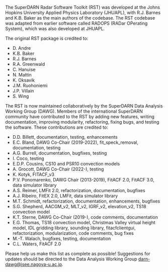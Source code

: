 The SuperDARN Radar Software Toolkit (RST) was developed at the Johns Hopkins University Applied Physics Laboratory (JHUAPL), with R.J. Barnes and K.B. Baker as the main authors of the codebase. The RST codebase was adapted from earlier software called RADOPS (RADar OPerating System), which was also developed at JHUAPL.

The original RST package is credited to:

- D. Andre
- K.B. Baker
- R.J. Barnes
- R.A. Greenwald
- C. Hanuise
- N. Mattin
- K. Oksavik
- J.M. Ruohoniemi
- J.P. Villain
- S. Wing

The RST is now maintained collaboratively by the SuperDARN Data Analysis Working Group (DAWG). Members of the international SuperDARN community have contributed to the RST by adding new features, writing documentation, improving modularity, refactoring, fixing bugs, and testing the software. These contributions are credited to:

- D.D. Billett, documentation, testing, enhancements
- E.C. Bland, DAWG Co-Chair (2019-2022), fit_speck_removal, documentation, testing
- A.G. Burrell, documentation, bugfixes, testing
- I. Coco, testing
- E.D.P. Cousins, CS10 and PSR10 convection models
- A. Grocott, DAWG Co-Chair (2022-), testing
- K. Kotyk, FITACF_v3
- P.V. Ponomarenko, DAWG Chair (2013-2019), FitACF 2.0, FitACF 3.0, data simulator library
- A.S. Reimer, LMFit 2.0, refactorization, documentation, bugfixes
- A.J. Ribeiro, FitEX 2.0, LMFit, data simulator library
- M.T. Schmidt, refactorization, documentation, enhancements, bugfixes
- S.G. Shepherd, AACGM_v2, MLT_v2, IGRF_v2, elevation_v2, TS18 convection model
- K.T. Sterne, DAWG Co-Chair (2019-), code comments, documentation
- E.G. Thomas, TS18 convection model, Christmas Valley virtual height model, IDL gridding library, sounding library, fitacfclientgui, refactorization, modularization, code comments, bug fixes
- M.-T. Walach, bugfixes, testing, documentation
- C.L. Waters, FitACF 2.0

Please help us make this list as complete as possible! Suggestions for updates should be directed to the Data Analysis Working Group <darn-dawg@isee.nagoya-u.ac.jp>.
